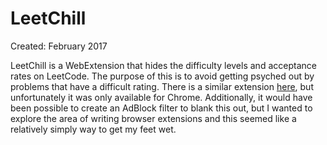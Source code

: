 # LeetChill
Created: February 2017

LeetChill is a WebExtension that hides the difficulty levels and acceptance rates on LeetCode. The purpose of this is to avoid getting psyched out by problems that have a difficult rating. There is a similar extension [here](https://www.reddit.com/r/cscareerquestions/comments/49ddzk/chrome_extension_for_hiding_away_leetcodes/), but unfortunately it was only available for Chrome. Additionally, it would have been possible to create an AdBlock filter to blank this out, but I wanted to explore the area of writing browser extensions and this seemed like a relatively simply way to get my feet wet.
